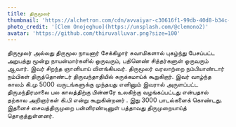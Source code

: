 ```yaml
---
title: திருமூலர்
thumbnail: 'https://alchetron.com/cdn/avvaiyar-c30616f1-99db-40d8-b34c-53a8ad7e053-resize-750.png'
photo_credit: '[Clem Onojeghuo](https://unsplash.com/@clemono2)'
avatar: 'https://github.com/thiruvalluvar.png?size=100'
---
```



திருமூலர் அல்லது திருமூல நாயனார் சேக்கிழார் சுவாமிகளால் புகழ்ந்து பேசப்பட்ட அறுபத்து மூன்று நாயன்மார்களில் ஒருவரும், பதினெண் சித்தர்களுள் ஒருவரும் ஆவார். இவர் சிறந்த ஞானியாய் விளங்கியவர். திருமூலர் வரலாற்றை நம்பியாண்டார் நம்பிகள் திருத்தொண்டர் திருவந்தாதியில் சுருக்கமாய்க் கூறுகிறார். இவர் வாழ்ந்த காலம் கி.மு 5000 வருடங்களுக்கு முந்தயது எனினும் இவரால் அருளப்பட்ட திருமந்திரமாலை பல காலத்திற்கு பின்னரே உலகிற்கு வழங்கப்பட்டது என்பதால் தற்கால அறிஞர்கள் கி.பி என்று கூறுகின்றனர் . இது 3000 பாடல்களைக் கொண்டது. இதனைச் சைவத்திருமுறை பன்னிரண்டினுள் பத்தாவது திருமுறையாய்த் தொகுத்துள்ளனர்.